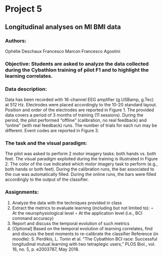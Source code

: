 # Project 5
## Longitudinal analyses on MI BMI data

### Authors:
Ophélie Deschaux
Francesco Marcon
Francesco Agostini

### Objective: Students are asked to analyze the data collected during the Cybathlon training of pilot F1 and to highlight the learning correlates.

### Data description:
Data has been recorded with 16-channel EEG amplifier (g.USBamp, g.Tec) at 512 Hz. Electrodes were placed accordingly to the 10-20 standard layout. Position and order of the electrodes are reported in Figure 1.
The provided data covers a period of 3 months of training (11 sessions). During the period, the pilot performed “offline” (calibration, no real feedback) and “online” (with real feedback) runs. The number of trials for each run may be different. Event codes are reported in Figure 3.

### The task and the visual paradigm:
The pilot was asked to perform 2 motor imagery tasks: both hands vs. both feet. The visual paradigm exploited during the training is illustrated in Figure 2. The color of the cue indicated which motor imagery task to perform (e.g., both hands or both feet). During the calibration runs, the bar associated to the cue was automatically filled. During the online runs, the bars were filled accordingly to the output of the classifier.

### Assignments:
1. Analyze the data with the techniques provided in class
2. Extract the metrics to evaluate learning (including but not limited to):
◦ At the neurophysiological level
◦ At the application level (i.e., BCI command accuracy)
3. Report and discuss the temporal evolution of such metrics
4. [Optional] Based on the temporal evolution of learning correlates, find and discuss the best moments to re-calibrate the classifier
Reference (in moodle):
S. Perdikis, L. Tonin et al. “The Cybathlon BCI race: Successful longitudinal mutual learning with two tetraplegic users,” PLOS Biol., vol. 16, no. 5, p. e2003787, May 2018.
